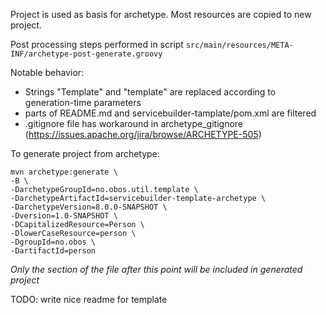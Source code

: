<!-- __MARKER_START__ : Everything from line with marker start to marker end is excluded from prototype -->

Project is used as basis for archetype. Most resources are copied to new project.

Post processing steps performed in script
```src/main/resources/META-INF/archetype-post-generate.groovy```

Notable behavior:
* Strings "Template" and "template" are replaced according to generation-time parameters
* parts of README.md and servicebuilder-tamplate/pom.xml are filtered
* .gitignore file has workaround in archetype_gitignore (https://issues.apache.org/jira/browse/ARCHETYPE-505)

To generate project from archetype:


```
mvn archetype:generate \
-B \
-DarchetypeGroupId=no.obos.util.template \
-DarchetypeArtifactId=servicebuilder-template-archetype \
-DarchetypeVersion=8.0.0-SNAPSHOT \
-Dversion=1.0-SNAPSHOT \
-DCapitalizedResource=Person \
-DlowerCaseResource=person \
-DgroupId=no.obos \
-DartifactId=person
```




_Only the section of the file after this point will be included in generated project_
<!-- __MARKER_END__ : Everything from line with marker start to marker end is excluded from prototype -->
TODO: write nice readme for template
